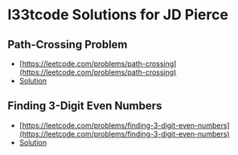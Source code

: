 # l33tcode Solutions for JD Pierce

## Path-Crossing Problem
- [https://leetcode.com/problems/path-crossing](https://leetcode.com/problems/path-crossing)
- [Solution](PathCrossing.md)

## Finding 3-Digit Even Numbers
- [https://leetcode.com/problems/finding-3-digit-even-numbers](https://leetcode.com/problems/finding-3-digit-even-numbers)
- [Solution](Finding3DigitEvenNumbers.md)